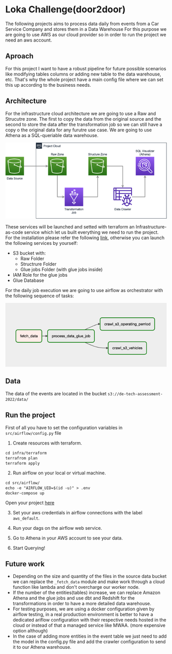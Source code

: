 # Loka Challenge(door2door)

The following projects aims to process data daily from events from a Car Service Company and stores them in a Data Warehouse For this purpose we are going to use AWS as our cloud provider so in order to run the project we need an aws account. 

## Aproach

For this project I want to have a robust pipeline for future possible scenarios like modifying tables columns or adding new table to the data warehouse, etc. That's why the whole project have a main config file where we can set this up according to the business needs.

## Architecture

For the infrastructure cloud architecture we are going to use a Raw and Strucutre zone. The first to copy the data from the original source and the second to store the data after the transformation job so we can still have a copy o the original data for any furutre use case. We are going to use Athena as a SQL-queriable data warehouse.

![alt text](img/architecture.png)

These services will be launched and setted with terraform an Infrastructure-as-code service which let us built everything we need to run the project. For the installation please refer the following [link](https://developer.hashicorp.com/terraform/tutorials/aws-get-started/install-cli), otherwise you can launch the following services by yourself:
- S3 bucket with:
    - Raw Folder
    - Structrure Folder
    - Glue jobs Folder (with glue jobs inside)
- IAM Role for the glue jobs
- Glue Database

For the daily job execution we are going to use airflow as orchestrator with the following sequence of tasks:

![alt text](img/dags.png)

## Data

The data of the events are located in the bucket `s3://de-tech-assessment-2022/data/`


## Run the project

First of all you have to set the configuration variables in `src/airflow/config.py` file

1. Create resources with terraform.

```
cd infra/terraform
terrafrom plan 
terraform apply
```

2. Run airflow on your local or virtual machine.

```
cd src/airflow/
echo -e "AIRFLOW_UID=$(id -u)" > .env
docker-compose up 
```

Open your project [here](https://0.0.0.0:8080/home)

3. Set your aws credentials in airflow connections with the label `aws_default`. 

4. Run your dags on the airflow web service.

5. Go to Athena in your AWS account to see your data.

6. Start Querying!


## Future work

- Depending on the size and quantity of the files in the source data bucket we can replace the `_fetch_data` module and make work through a cloud function like lambda and don't overcharge our worker node.
- If the number of the entities(tables) increase, we can replace Amazon Athena and the glue jobs and use dbt and Redshift for the transformations in order to have a more detailed data warehouse.
- For testing purposes, we are using a docker configuration given by airflow testing, in a real production environment is better to have a dedicated ariflow configuration with their respective needs hosted in the cloud or instead of that a managed service like MWAA. (more expensive option although)
- In the case of adding more entities in the event table we just need to add the model in the config.py file and add the crawler configuration to send it to our Athena warehouse.